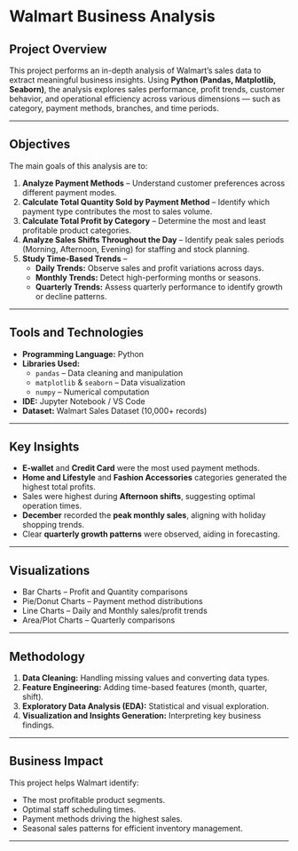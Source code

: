 #  Walmart Business Analysis  

##  Project Overview  
This project performs an in-depth analysis of Walmart’s sales data to extract meaningful business insights. Using **Python (Pandas, Matplotlib, Seaborn)**, the analysis explores sales performance, profit trends, customer behavior, and operational efficiency across various dimensions — such as category, payment methods, branches, and time periods.

---

##  Objectives  
The main goals of this analysis are to:  
1. **Analyze Payment Methods** – Understand customer preferences across different payment modes.  
2. **Calculate Total Quantity Sold by Payment Method** – Identify which payment type contributes the most to sales volume.  
3. **Calculate Total Profit by Category** – Determine the most and least profitable product categories.  
4. **Analyze Sales Shifts Throughout the Day** – Identify peak sales periods (Morning, Afternoon, Evening) for staffing and stock planning.  
5. **Study Time-Based Trends** –  
   - **Daily Trends:** Observe sales and profit variations across days.  
   - **Monthly Trends:** Detect high-performing months or seasons.  
   - **Quarterly Trends:** Assess quarterly performance to identify growth or decline patterns.  

---

##  Tools and Technologies  
- **Programming Language:** Python  
- **Libraries Used:**  
  - `pandas` – Data cleaning and manipulation  
  - `matplotlib` & `seaborn` – Data visualization  
  - `numpy` – Numerical computation  
- **IDE:** Jupyter Notebook / VS Code  
- **Dataset:** Walmart Sales Dataset (10,000+ records)  

---

##  Key Insights  
- **E-wallet** and **Credit Card** were the most used payment methods.  
- **Home and Lifestyle** and **Fashion Accessories** categories generated the highest total profits.  
- Sales were highest during **Afternoon shifts**, suggesting optimal operation times.  
- **December** recorded the **peak monthly sales**, aligning with holiday shopping trends.  
- Clear **quarterly growth patterns** were observed, aiding in forecasting.  

---

##  Visualizations  
-  Bar Charts – Profit and Quantity comparisons  
-  Pie/Donut Charts – Payment method distributions  
-  Line Charts – Daily and Monthly sales/profit trends  
-  Area/Plot Charts – Quarterly comparisons  

---

##  Methodology  
1. **Data Cleaning:** Handling missing values and converting data types.  
2. **Feature Engineering:** Adding time-based features (month, quarter, shift).  
3. **Exploratory Data Analysis (EDA):** Statistical and visual exploration.  
4. **Visualization and Insights Generation:** Interpreting key business findings.  

---

##  Business Impact  
This project helps Walmart identify:  
- The most profitable product segments.  
- Optimal staff scheduling times.  
- Payment methods driving the highest sales.  
- Seasonal sales patterns for efficient inventory management.  

---



